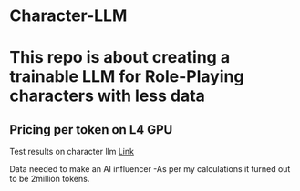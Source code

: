 # Character-LLM

# This repo is about creating a trainable LLM for Role-Playing characters with less data 

## Pricing per token on L4 GPU 


Test results on character llm [Link](https://github.com/choosewhatulike/trainable-agents?tab=readme-ov-file)

Data needed to make an AI influencer -As per my calculations it turned out to be 2million tokens.
